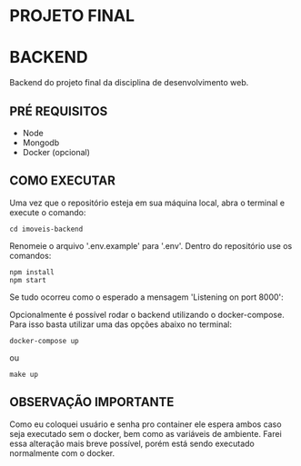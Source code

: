 # PROJETO FINAL
# BACKEND
Backend do projeto final da disciplina de desenvolvimento web.

## PRÉ REQUISITOS
 - Node
 - Mongodb
 - Docker (opcional)

## COMO EXECUTAR

Uma vez que o repositório esteja em sua máquina local, abra o terminal e execute o comando:
```
cd imoveis-backend
```
Renomeie o arquivo '.env.example' para '.env'. 
Dentro do repositório use os comandos:
```
npm install
npm start
```
Se tudo ocorreu como o esperado a mensagem 'Listening on port 8000':

Opcionalmente é possível rodar o backend utilizando o docker-compose. Para isso basta utilizar uma das opções abaixo no terminal:
```
docker-compose up
```
ou
```
make up
```

## OBSERVAÇÃO IMPORTANTE
Como eu coloquei usuário e senha pro container ele espera ambos caso seja executado sem o docker, bem como as variáveis de ambiente. Farei essa alteração mais breve possível, porém está sendo executado normalmente com o docker. 
